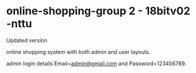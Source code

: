 # online-shopping-group 2 - 18bitv02 -nttu
Updated version


online shopping system with both admin and user layouts.

admin login details  Email=admin@gmail.com and Password=123456789.
